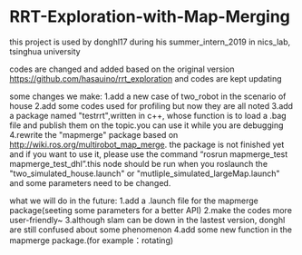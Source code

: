 # RRT-Exploration-with-Map-Merging
this project is used by donghl17 during his summer_intern_2019 in nics_lab, tsinghua university

codes are changed and added based on the original version https://github.com/hasauino/rrt_exploration and codes are kept updating

some changes we make: 1.add a new case of two_robot in the scenario of house 2.add some codes used for profiling but now they are all noted 3.add a package named "testrrt",written in c++, whose function is to load a .bag file and publish them on the topic.you can use it while you are debugging 4.rewrite the "mapmerge" package based on http://wiki.ros.org/multirobot_map_merge. the package is not finished yet and if you want to use it, please use the command “rosrun mapmerge_test mapmerge_test_dhl”.this node should be run when you roslaunch the "two_simulated_house.launch" or "mutliple_simulated_largeMap.launch" and some parameters need to be changed.

what we will do in the future: 1.add a .launch file for the mapmerge package(seeting some parameters for a better API) 2.make the codes more user-friendly~ 3.although slam can be down in the lastest version, donghl are still confused about some phenomenon 4.add some new function in the mapmerge package.(for example：rotating)
